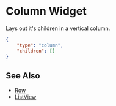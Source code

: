 # Column Widget

Lays out it's children in a vertical column.

```json
{
    "type": "column",
    "children": []
}
```

## See Also

* [Row](row.md)
* [ListView](listview.md)